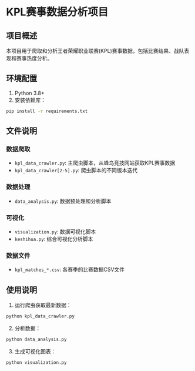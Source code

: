 # KPL赛事数据分析项目

## 项目概述
本项目用于爬取和分析王者荣耀职业联赛(KPL)赛事数据，包括比赛结果、战队表现和赛事热度分析。

## 环境配置
1. Python 3.8+
2. 安装依赖库：
```bash
pip install -r requirements.txt
```

## 文件说明

### 数据爬取
- `kpl_data_crawler.py`: 主爬虫脚本，从蜂鸟竞技网站获取KPL赛事数据
- `kpl_data_crawler[2-5].py`: 爬虫脚本的不同版本迭代

### 数据处理
- `data_analysis.py`: 数据预处理和分析脚本

### 可视化
- `visualization.py`: 数据可视化脚本
- `keshihua.py`: 综合可视化分析脚本

### 数据文件
- `kpl_matches_*.csv`: 各赛季的比赛数据CSV文件

## 使用说明
1. 运行爬虫获取最新数据：
```bash
python kpl_data_crawler.py
```
2. 分析数据：
```bash
python data_analysis.py
```
3. 生成可视化图表：
```bash
python visualization.py
```

